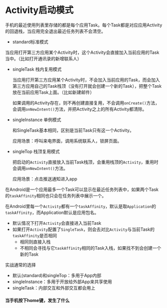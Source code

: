 # Activity启动模式

手机的最近使用列表里存储的都是每个应用Task。每个Task都是对应应用Activity的回退栈，当应用完全退出最近任务列表不会清空。

* standard标准模式

​	    当应用打开第三方应用某个Activity时，这个Activity会直接加入当前应用的Task当中。（比如打开通讯录的新增联系人）

* singleTask 栈内复用模式

  当应用打开第三方应用某个Activity时，不会加入当前应用的Task，而会加入第三方应用自己的Task栈顶（没有打开就会创建一个新的Task），把整个Task放在当前应用Task上面。（比如新建邮件）

  如果调用的Activity存在，则不再创建直接复用，不会调用``onCreate()``方法，会调用``onNewIntent()``方法，并把Activity之上的所有Activity都清除。

* singleInstance 单例模式

  和SingleTask基本相同，区别是当前Task只有这一个Activity。

  应用场景：呼叫来电界面，调用系统联系人，锁屏页面。

* singleTop 栈顶复用模式

  把启动的``Activity``直接放入当前Task栈顶，会重用栈顶的`Activity`，重用时会调用`onNewIntent()`方法。

  应用场景：点击推送通知进入app
  
  

在Android是一个应用最多一个Task可以显示在最近任务列表中，如果两个Task的``taskAffinity``相同也只会在任务列表中展示一个。

在Android里每一个``Activity``都有一个``taskAffinity``，默认是取``Application``的``taskAffinity``，而Application默认是应用包名。

* 默认情况下打开`Activity`会直接进入当前Task
* 如果打开`Activity`配置了`SingleTask`，则会去对比`Activity`与当前Task的`taskAffinity`是否相同
  * 相同则直接入栈
  * 不相同会寻找与它`taskAffinity`相同的Task入栈，如果找不到会创建一个新的Task



实战通常的选择

* 默认(standard)和singleTop：多用于App内部
* singleInstance：多用于开放给外部App来共享使用
* singleTask：内部交互和外部交互都会用上



#### 当手机按下home键，发生了什么

